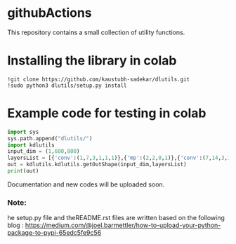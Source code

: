 # githubActions

This repository contains a small collection of utility functions.

# Installing the library in colab
```shell
!git clone https://github.com/kaustubh-sadekar/dlutils.git
!sudo python3 dlutils/setup.py install
```

# Example code for testing in colab
```python
import sys
sys.path.append("dlutils/")
import kdlutils
input_dim = (1,600,800)
layersList = [{'conv':(1,7,3,1,1,1)},{'mp':(2,2,0,1)},{'conv':(7,14,3,1,1,1)},{'mp':(2,2,0,1)},{'conv':(14,30,3,1,1,1)},{'mp':(2,2,0,1)}]
out = kdlutils.kdlutils.getOutShape(input_dim,layersList)
print(out)
```
Documentation and new codes will be uploaded soon.

### Note:
he setup.py file and theREADME.rst files are written based on the following blog : https://medium.com/@joel.barmettler/how-to-upload-your-python-package-to-pypi-65edc5fe9c56
